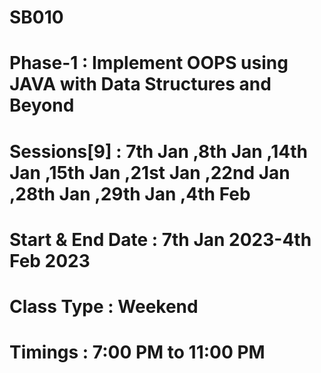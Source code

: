 # SB010
# Phase-1  : Implement OOPS using JAVA with Data Structures and Beyond
# Sessions[9] : 7th Jan ,8th Jan ,14th Jan ,15th Jan ,21st Jan ,22nd Jan ,28th Jan ,29th Jan ,4th Feb
# Start & End Date : 7th Jan 2023-4th Feb 2023
# Class Type : Weekend
# Timings    : 7:00 PM to 11:00 PM
